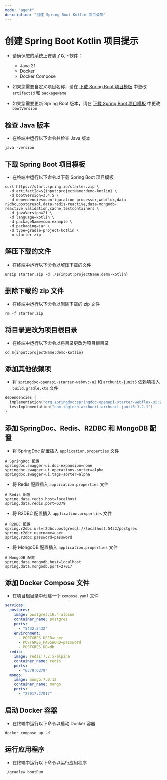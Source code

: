```yaml
---
mode: "agent"
description: "创建 Spring Boot Kotlin 项目骨架"
---
```


# 创建 Spring Boot Kotlin 项目提示

- 请确保您的系统上安装了以下软件：

  - Java 21
  - Docker
  - Docker Compose

- 如果您需要自定义项目名称，请在 [下载 Spring Boot 项目模板](./create-spring-boot-kotlin-project-zh.prompt.md#download-spring-boot-project-template) 中更改 `artifactId` 和 `packageName`

- 如果您需要更新 Spring Boot 版本，请在 [下载 Spring Boot 项目模板](./create-spring-boot-kotlin-project-zh.prompt.md#download-spring-boot-project-template) 中更改 `bootVersion`

## 检查 Java 版本

- 在终端中运行以下命令并检查 Java 版本

```shell
java -version
```

## 下载 Spring Boot 项目模板

- 在终端中运行以下命令以下载 Spring Boot 项目模板

```shell
curl https://start.spring.io/starter.zip \
  -d artifactId=${input:projectName:demo-kotlin} \
  -d bootVersion=3.4.5 \
  -d dependencies=configuration-processor,webflux,data-r2dbc,postgresql,data-redis-reactive,data-mongodb-reactive,validation,cache,testcontainers \
  -d javaVersion=21 \
  -d language=kotlin \
  -d packageName=com.example \
  -d packaging=jar \
  -d type=gradle-project-kotlin \
  -o starter.zip
```

## 解压下载的文件

- 在终端中运行以下命令以解压下载的文件

```shell
unzip starter.zip -d ./${input:projectName:demo-kotlin}
```

## 删除下载的 zip 文件

- 在终端中运行以下命令以删除下载的 zip 文件

```shell
rm -f starter.zip
```

## 将目录更改为项目根目录

- 在终端中运行以下命令以将目录更改为项目根目录

```shell
cd ${input:projectName:demo-kotlin}
```

## 添加其他依赖项

- 将 `springdoc-openapi-starter-webmvc-ui` 和 `archunit-junit5` 依赖项插入 `build.gradle.kts` 文件

```gradle.kts
dependencies {
  implementation("org.springdoc:springdoc-openapi-starter-webflux-ui:2.8.6")
  testImplementation("com.tngtech.archunit:archunit-junit5:1.2.1")
}
```

## 添加 SpringDoc、Redis、R2DBC 和 MongoDB 配置

- 将 SpringDoc 配置插入 `application.properties` 文件

```properties
# SpringDoc 配置
springdoc.swagger-ui.doc-expansion=none
springdoc.swagger-ui.operations-sorter=alpha
springdoc.swagger-ui.tags-sorter=alpha
```

- 将 Redis 配置插入 `application.properties` 文件

```properties
# Redis 配置
spring.data.redis.host=localhost
spring.data.redis.port=6379
```

- 将 R2DBC 配置插入 `application.properties` 文件

```properties
# R2DBC 配置
spring.r2dbc.url=r2dbc:postgresql://localhost:5432/postgres
spring.r2dbc.username=user
spring.r2dbc.password=password
```

- 将 MongoDB 配置插入 `application.properties` 文件

```properties
# MongoDB 配置
spring.data.mongodb.host=localhost
spring.data.mongodb.port=27017
```

## 添加 Docker Compose 文件

- 在项目根目录中创建一个 `compose.yaml` 文件

```yaml
services:
  postgres:
    image: postgres:16.4-alpine
    container_name: postgres
    ports:
      - "5432:5432"
    environment:
      - POSTGRES_USER=user
      - POSTGRES_PASSWORD=password
      - POSTGRES_DB=db
  redis:
    image: redis:7.2.5-alpine
    container_name: redis
    ports:
      - "6379:6379"
  mongo:
    image: mongo:7.0.12
    container_name: mongo
    ports:
      - "27017:27017"
```

## 启动 Docker 容器

- 在终端中运行以下命令以启动 Docker 容器

```shell
docker compose up -d
```

## 运行应用程序

- 在终端中运行以下命令以运行应用程序

```shell
./gradlew bootRun
```
